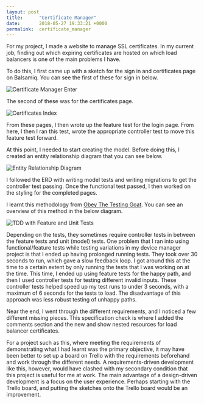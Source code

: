 ```yaml
---
layout: post
title:      "Certificate Manager"
date:       2018-05-27 19:33:21 +0000
permalink:  certificate_manager
---
```



For my project, I made a website to manage SSL certificates. In my current job, finding out which expiring certificates are hosted on which load balancers is one of the main problems I have.

To do this, I first came up with a sketch for the sign in and certificates page on Balsamiq. You can see the first of these for sign in below.

![Certificate Manager Enter](https://s3-eu-west-1.amazonaws.com/nemene-share/certificate-manager/enter.png)

The second of these was for the certificates page.

![Certificates Index](https://s3-eu-west-1.amazonaws.com/nemene-share/certificate-manager/certificates.png)

From these pages, I then wrote up the feature test for the login page. From here, I then I ran this test, wrote the appropriate controller test to move this feature test forward.

At this point, I needed to start creating the model. Before doing this, I created an entity relationship diagram that you can see below.

![Entity Relationship Diagram](https://s3-eu-west-1.amazonaws.com/nemene-share/certificate-manager/certificate-manager.png)

I followed the ERD with writing model tests and writing migrations to get the controller test passing. Once the functional test passed, I then worked on the styling for the completed pages.

I learnt this methodology from [Obey The Testing Goat](https://www.obeythetestinggoat.com). You can see an overview of this method in the below diagram.

![TDD with Feature and Unit Tests](http://www.obeythetestinggoat.com/book/images/twp2_0404.png)

Depending on the tests, they sometimes require controller tests in between the feature tests and unit (model) tests. One problem that I ran into using functional/feature tests while testing variations in my device manager project is that I ended up having prolonged running tests. They took over 30 seconds to run, which gave a slow feedback loop. I got around this at the time to a certain extent by only running the tests that I was working on at the time. This time, I ended up using feature tests for the happy path, and then I used controller tests for testing different invalid inputs. These controller tests helped speed up my test runs to under 3 seconds, with a maximum of 6 seconds for the tests to load. The disadvantage of this approach was less robust testing of unhappy paths.

Near the end, I went through the different requirements, and I noticed a few different missing pieces. This specification check is where I added the comments section and the new and show nested resources for load balancer certificates.

For a project such as this, where meeting the requirements of demonstrating what I had learnt was the primary objective, it may have been better to set up a board on Trello with the requirements beforehand and work through the different needs. A requirements-driven development like this, however, would have clashed with my secondary condition that this project is useful for me at work. The main advantage of a design-driven development is a focus on the user experience. Perhaps starting with the Trello board, and putting the sketches onto the Trello board would be an improvement.
